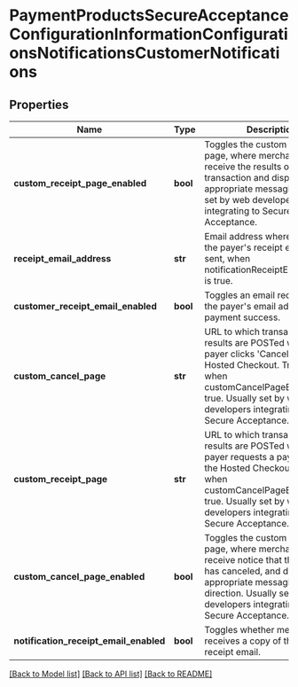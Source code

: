 # PaymentProductsSecureAcceptanceConfigurationInformationConfigurationsNotificationsCustomerNotifications

## Properties
Name | Type | Description | Notes
------------ | ------------- | ------------- | -------------
**custom_receipt_page_enabled** | **bool** | Toggles the custom receipt page, where merchants can receive the results of the transaction and display appropriate messaging. Usually set by web developers integrating to Secure Acceptance. | [optional] 
**receipt_email_address** | **str** | Email address where a copy of the payer&#39;s receipt email is sent, when notificationReceiptEmailEnabled is true. | [optional] 
**customer_receipt_email_enabled** | **bool** | Toggles an email receipt sent to the payer&#39;s email address on payment success. | [optional] 
**custom_cancel_page** | **str** | URL to which transaction results are POSTed when the payer clicks &#39;Cancel&#39; on the Hosted Checkout. Triggered when customCancelPageEnabled is true. Usually set by web developers integrating to Secure Acceptance. | [optional] 
**custom_receipt_page** | **str** | URL to which transaction results are POSTed when the payer requests a payment on the Hosted Checkout. Triggered when customCancelPageEnabled is true. Usually set by web developers integrating to Secure Acceptance. | [optional] 
**custom_cancel_page_enabled** | **bool** | Toggles the custom cancel page, where merchants can receive notice that the payer has canceled, and display appropriate messaging and direction. Usually set by web developers integrating to Secure Acceptance. | [optional] 
**notification_receipt_email_enabled** | **bool** | Toggles whether merchant receives a copy of the payer&#39;s receipt email. | [optional] 

[[Back to Model list]](../README.md#documentation-for-models) [[Back to API list]](../README.md#documentation-for-api-endpoints) [[Back to README]](../README.md)


